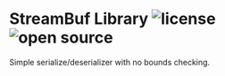 # StreamBuf Library ![license](https://img.shields.io/badge/license-MIT-green) ![open source](https://badgen.net/badge/open/source/blue?icon=github)

Simple serialize/deserializer with no bounds checking.
